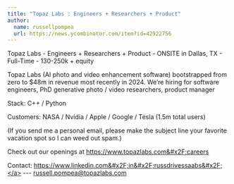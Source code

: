 ```yaml
---
title: "Topaz Labs : Engineers + Researchers + Product"
author:
  name: russellpompea
  url: https://news.ycombinator.com/item?id=42922756
---
```

Topaz Labs - Engineers + Researchers + Product - ONSITE in Dallas, TX - Full-Time - 130-250k + equity

Topaz Labs (AI photo and video enhancement software) bootstrapped from zero to $48m in revenue most recently in 2024. We’re hiring for software engineers, PhD generative photo &#x2F; video researchers, product manager

Stack: C++ &#x2F; Python

Customers: NASA &#x2F; Nvidia &#x2F; Apple &#x2F; Google &#x2F; Tesla (1.5m total users)

(If you send me a personal email, please make the subject line your favorite vacation spot so I can weed out spam.)

Check out our openings at <a href="https:&#x2F;&#x2F;www.topazlabs.com&#x2F;careers" rel="nofollow">https:&#x2F;&#x2F;www.topazlabs.com&#x2F;careers</a>

Contact: <a href="https:&#x2F;&#x2F;www.linkedin.com&#x2F;in&#x2F;russdrivessaabs&#x2F;" rel="nofollow">https:&#x2F;&#x2F;www.linkedin.com&#x2F;in&#x2F;russdrivessaabs&#x2F;</a> --- russell.pompea@topazlabs.com
<JobApplication />

